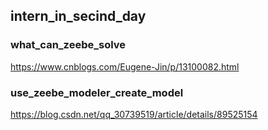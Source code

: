 ## intern_in_secind_day
### what_can_zeebe_solve
https://www.cnblogs.com/Eugene-Jin/p/13100082.html
### use_zeebe_modeler_create_model
https://blog.csdn.net/qq_30739519/article/details/89525154
